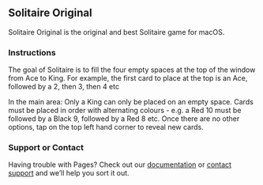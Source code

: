 ## Solitaire Original

Solitaire Original is the original and best Solitaire game for macOS.

### Instructions

The goal of Solitaire is to fill the four empty spaces at the top of the window from Ace to King. For example, the first card to place at the top is an Ace, followed by a 2, then 3, then 4 etc

In the main area:
  Only a King can only be placed on an empty space.
  Cards must be placed in order with alternating colours - e.g. a Red 10 must be followed by a Black 9, followed by a Red 8 etc.
  Once there are no other options, tap on the top left hand corner to reveal new cards.

### Support or Contact

Having trouble with Pages? Check out our [documentation](https://help.github.com/categories/github-pages-basics/) or [contact support](https://github.com/contact) and we’ll help you sort it out.
